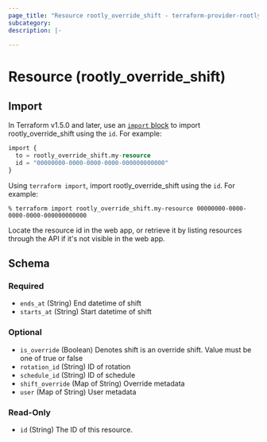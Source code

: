 ```yaml
---
page_title: "Resource rootly_override_shift - terraform-provider-rootly"
subcategory:
description: |-
    
---
```


# Resource (rootly_override_shift)





## Import

In Terraform v1.5.0 and later, use an [`import` block](https://developer.hashicorp.com/terraform/language/import) to import rootly_override_shift using the `id`. For example:

```terraform
import {
  to = rootly_override_shift.my-resource
  id = "00000000-0000-0000-0000-000000000000"
}
```

Using `terraform import`, import rootly_override_shift using the `id`. For example:

```console
% terraform import rootly_override_shift.my-resource 00000000-0000-0000-0000-000000000000
```

Locate the resource id in the web app, or retrieve it by listing resources through the API if it's not visible in the web app.

<!-- schema generated by tfplugindocs -->
## Schema

### Required

- `ends_at` (String) End datetime of shift
- `starts_at` (String) Start datetime of shift

### Optional

- `is_override` (Boolean) Denotes shift is an override shift. Value must be one of true or false
- `rotation_id` (String) ID of rotation
- `schedule_id` (String) ID of schedule
- `shift_override` (Map of String) Override metadata
- `user` (Map of String) User metadata

### Read-Only

- `id` (String) The ID of this resource.
